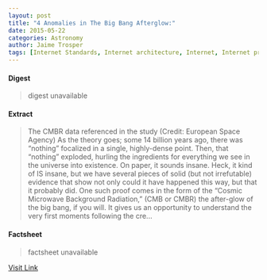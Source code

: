 ```yaml
---
layout: post
title: "4 Anomalies in The Big Bang Afterglow:"
date: 2015-05-22
categories: Astronomy
author: Jaime Trosper
tags: [Internet Standards, Internet architecture, Internet, Internet protocols, IT infrastructure, Communications protocols, Networking standards, Cyberspace, Network protocols, Computer networking]
---
```



#### Digest
>digest unavailable

#### Extract
>The CMBR data referenced in the study (Credit: European Space Agency) As the theory goes; some 14 billion years ago, there was &#8220;nothing&#8221; focalized in a single, highly-dense point. Then, that &#8220;nothing&#8221; exploded, hurling the ingredients for everything we see in the universe into existence. On paper, it sounds insane. Heck, it kind of IS insane, but we have several pieces of solid (but not irrefutable) evidence that show not only could it have happened this way, but that it probably did. One such proof comes in the form of the &#8220;Cosmic Microwave Background Radiation,&#8221; (CMB or CMBR) the after-glow of the big bang, if you will. It gives us an opportunity to understand the very first moments following the cre...

#### Factsheet
>factsheet unavailable

[Visit Link](http://www.fromquarkstoquasars.com/4-anomalies-in-the-big-bang-afterglow/)


